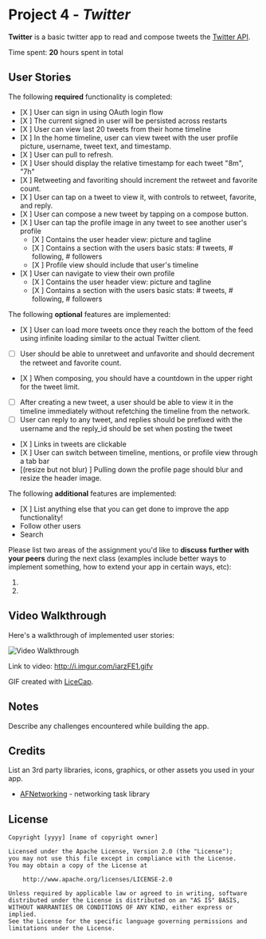 # Project 4 - *Twitter*

**Twitter** is a basic twitter app to read and compose tweets the [Twitter API](https://apps.twitter.com/).

Time spent: **20** hours spent in total

## User Stories

The following **required** functionality is completed:

- [X ] User can sign in using OAuth login flow
- [X ] The current signed in user will be persisted across restarts
- [X ] User can view last 20 tweets from their home timeline
- [X ] In the home timeline, user can view tweet with the user profile picture, username, tweet text, and timestamp.
- [X ] User can pull to refresh.
- [X ] User should display the relative timestamp for each tweet "8m", "7h"
- [X ] Retweeting and favoriting should increment the retweet and favorite count.
- [X ] User can tap on a tweet to view it, with controls to retweet, favorite, and reply.
- [X ] User can compose a new tweet by tapping on a compose button.
- [X ] User can tap the profile image in any tweet to see another user's profile
   - [X ] Contains the user header view: picture and tagline
   - [X ] Contains a section with the users basic stats: # tweets, # following, # followers
   - [X ] Profile view should include that user's timeline
- [X ] User can navigate to view their own profile
   - [X ] Contains the user header view: picture and tagline
   - [X ] Contains a section with the users basic stats: # tweets, # following, # followers

The following **optional** features are implemented:

- [X ] User can load more tweets once they reach the bottom of the feed using infinite loading similar to the actual Twitter client.
- [ ] User should be able to unretweet and unfavorite and should decrement the retweet and favorite count.
- [X ] When composing, you should have a countdown in the upper right for the tweet limit.
- [ ] After creating a new tweet, a user should be able to view it in the timeline immediately without refetching the timeline from the network.
- [ ] User can reply to any tweet, and replies should be prefixed with the username and the reply_id should be set when posting the tweet
- [X ] Links in tweets are clickable
- [X ] User can switch between timeline, mentions, or profile view through a tab bar
- [(resize but not blur) ] Pulling down the profile page should blur and resize the header image.

The following **additional** features are implemented:

- [X ] List anything else that you can get done to improve the app functionality!
- Follow other users
- Search

Please list two areas of the assignment you'd like to **discuss further with your peers** during the next class (examples include better ways to implement something, how to extend your app in certain ways, etc):

1.
2.

## Video Walkthrough

Here's a walkthrough of implemented user stories:

<img src='http://i.imgur.com/link/to/your/gif/file.gif' title='Video Walkthrough' width='' alt='Video Walkthrough' />

Link to video: http://i.imgur.com/iarzFE1.gifv

GIF created with [LiceCap](http://www.cockos.com/licecap/).

## Notes

Describe any challenges encountered while building the app.

## Credits

List an 3rd party libraries, icons, graphics, or other assets you used in your app.

- [AFNetworking](https://github.com/AFNetworking/AFNetworking) - networking task library

## License

    Copyright [yyyy] [name of copyright owner]

    Licensed under the Apache License, Version 2.0 (the "License");
    you may not use this file except in compliance with the License.
    You may obtain a copy of the License at

        http://www.apache.org/licenses/LICENSE-2.0

    Unless required by applicable law or agreed to in writing, software
    distributed under the License is distributed on an "AS IS" BASIS,
    WITHOUT WARRANTIES OR CONDITIONS OF ANY KIND, either express or implied.
    See the License for the specific language governing permissions and
    limitations under the License.
